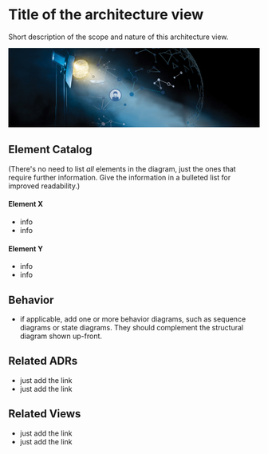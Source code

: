 # Title of the architecture view 
Short description of the scope and nature of this architecture view. 

![Alt text - name of the view](../resources/images/spotlight.jpeg)

## Element Catalog 
(There's no need to list *all* elements in the diagram, just the ones that require further information. Give the 
 information in a bulleted list for improved readability.)

#### Element X
- info
- info

#### Element Y
- info
- info

## Behavior
- if applicable, add one or more behavior diagrams, such as sequence diagrams or state diagrams. They should complement 
the structural diagram shown up-front.
 
## Related ADRs 
- just add the link
- just add the link

## Related Views
- just add the link 
- just add the link